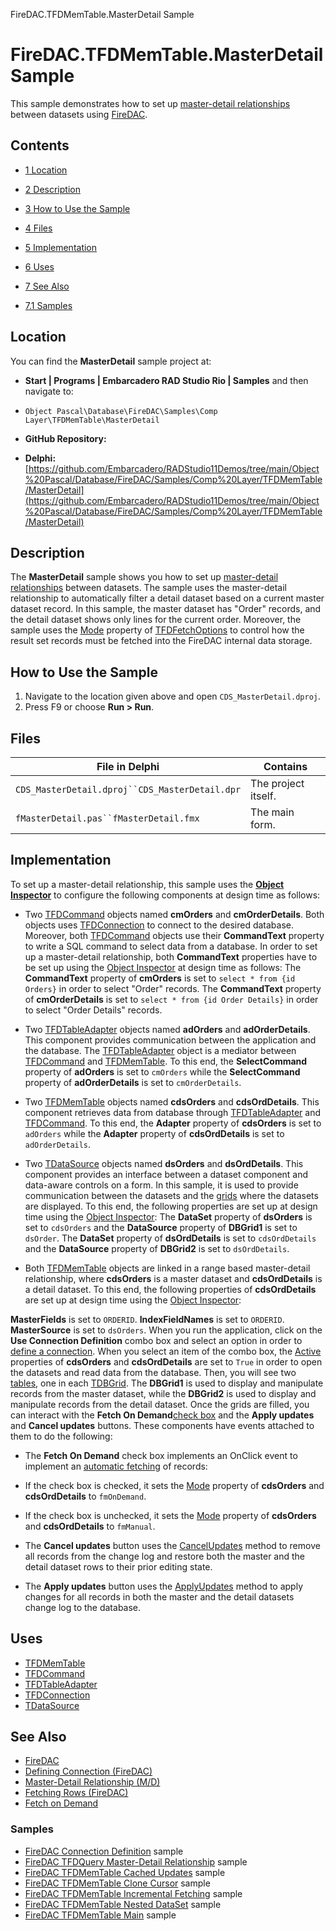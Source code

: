 FireDAC.TFDMemTable.MasterDetail Sample[]()
# FireDAC.TFDMemTable.MasterDetail Sample 


This sample demonstrates how to set up [master-detail relationships](http://docwiki.embarcadero.com/RADStudio/en/Master-Detail_Relationship_(M/D)) between datasets using [FireDAC](http://docwiki.embarcadero.com/RADStudio/en/FireDAC).
## Contents



* [1 Location](#Location)
* [2 Description](#Description)
* [3 How to Use the Sample](#How_to_Use_the_Sample)
* [4 Files](#Files)
* [5 Implementation](#Implementation)
* [6 Uses](#Uses)
* [7 See Also](#See_Also)

* [7.1 Samples](#Samples)


## Location 

You can find the **MasterDetail** sample project at:
* **Start | Programs | Embarcadero RAD Studio Rio | Samples** and then navigate to:

* `Object Pascal\Database\FireDAC\Samples\Comp Layer\TFDMemTable\MasterDetail`

* **GitHub Repository:**

* **Delphi:**[https://github.com/Embarcadero/RADStudio11Demos/tree/main/Object%20Pascal/Database/FireDAC/Samples/Comp%20Layer/TFDMemTable/MasterDetail](https://github.com/Embarcadero/RADStudio11Demos/tree/main/Object%20Pascal/Database/FireDAC/Samples/Comp%20Layer/TFDMemTable/MasterDetail)

## Description 

The **MasterDetail** sample shows you how to set up [master-detail relationships](http://docwiki.embarcadero.com/RADStudio/en/Master-Detail_Relationship_(M/D)) between datasets. The sample uses the master-detail relationship to automatically filter a detail dataset based on a current master dataset record. In this sample, the master dataset has "Order" records, and the detail dataset shows only lines for the current order. Moreover, the sample uses the [Mode](http://docwiki.embarcadero.com/Libraries/en/FireDAC.Stan.Option.TFDFetchOptions.Mode) property of [TFDFetchOptions](http://docwiki.embarcadero.com/Libraries/en/FireDAC.Stan.Option.TFDFetchOptions) to control how the result set records must be fetched into the FireDAC internal data storage. 
## How to Use the Sample 


1.  Navigate to the location given above and open `CDS_MasterDetail.dproj`.
2.  Press F9 or choose **Run > Run**.

## Files 



| File in Delphi                                 | Contains            |
| ---------------------------------------------- | ------------------- |
| `CDS_MasterDetail.dproj``CDS_MasterDetail.dpr` | The project itself. |
| `fMasterDetail.pas``fMasterDetail.fmx`         | The main form.      |


## Implementation 

To set up a master-detail relationship, this sample uses the **[Object Inspector](http://docwiki.embarcadero.com/RADStudio/en/Object_Inspector)** to configure the following components at design time as follows:
*  Two [TFDCommand](http://docwiki.embarcadero.com/Libraries/en/FireDAC.Comp.Client.TFDCommand) objects named **cmOrders** and **cmOrderDetails**.
 Both objects uses [TFDConnection](http://docwiki.embarcadero.com/Libraries/en/FireDAC.Comp.Client.TFDConnection) to connect to the desired database. Moreover, both [TFDCommand](http://docwiki.embarcadero.com/Libraries/en/FireDAC.Comp.Client.TFDCommand) objects use their **CommandText** property to write a SQL command to select data from a database. In order to set up a master-detail relationship, both **CommandText** properties have to be set up using the [Object Inspector](http://docwiki.embarcadero.com/RADStudio/en/Object_Inspector) at design time as follows:
The **CommandText** property of **cmOrders** is set to `select * from {id Orders}` in order to select "Order" records.
The **CommandText** property of **cmOrderDetails** is set to `select * from {id Order Details}` in order to select "Order Details" records.

*  Two [TFDTableAdapter](http://docwiki.embarcadero.com/Libraries/en/FireDAC.Comp.Client.TFDTableAdapter) objects named **adOrders** and **adOrderDetails**.
 This component provides communication between the application and the database. The [TFDTableAdapter](http://docwiki.embarcadero.com/Libraries/en/FireDAC.Comp.Client.TFDTableAdapter) object is a mediator between [TFDCommand](http://docwiki.embarcadero.com/Libraries/en/FireDAC.Comp.Client.TFDCommand) and [TFDMemTable](http://docwiki.embarcadero.com/Libraries/en/FireDAC.Comp.Client.TFDMemTable). To this end, the **SelectCommand** property of **adOrders** is set to `cmOrders` while the **SelectCommand** property of **adOrderDetails** is set to `cmOrderDetails`.
*  Two [TFDMemTable](http://docwiki.embarcadero.com/Libraries/en/FireDAC.Comp.Client.TFDMemTable) objects named **cdsOrders** and **cdsOrdDetails**.
 This component retrieves data from database through [TFDTableAdapter](http://docwiki.embarcadero.com/Libraries/en/FireDAC.Comp.Client.TFDTableAdapter) and [TFDCommand](http://docwiki.embarcadero.com/Libraries/en/FireDAC.Comp.Client.TFDCommand). To this end, the **Adapter** property of **cdsOrders** is set to `adOrders` while the **Adapter** property of **cdsOrdDetails** is set to `adOrderDetails`.
*  Two [TDataSource](http://docwiki.embarcadero.com/Libraries/en/Data.DB.TDataSource) objects named **dsOrders** and **dsOrdDetails**.
 This component provides an interface between a dataset component and data-aware controls on a form. In this sample, it is used to provide communication between the datasets and the [grids](http://docwiki.embarcadero.com/Libraries/en/Vcl.DBGrids.TDBGrid) where the datasets are displayed. To this end, the following properties are set up at design time using the [Object Inspector](http://docwiki.embarcadero.com/RADStudio/en/Object_Inspector): 
The **DataSet** property of **dsOrders** is set to `cdsOrders` and the **DataSource** property of **DBGrid1** is set to `dsOrder`.
The **DataSet** property of **dsOrdDetails** is set to `cdsOrdDetails` and the **DataSource** property of **DBGrid2** is set to `dsOrdDetails`.

*  Both [TFDMemTable](http://docwiki.embarcadero.com/Libraries/en/FireDAC.Comp.Client.TFDMemTable) objects are linked in a range based master-detail relationship, where **cdsOrders** is a master dataset and **cdsOrdDetails** is a detail dataset. To this end, the following properties of **cdsOrdDetails** are set up at design time using the [Object Inspector](http://docwiki.embarcadero.com/RADStudio/en/Object_Inspector):

**MasterFields** is set to `ORDERID`.
**IndexFieldNames** is set to `ORDERID`.
**MasterSource** is set to `dsOrders`.
When you run the application, click on the **Use Connection Definition** combo box and select an option in order to [define a connection](http://docwiki.embarcadero.com/RADStudio/en/Defining_Connection_(FireDAC)). When you select an item of the combo box, the [Active](http://docwiki.embarcadero.com/Libraries/en/FireDAC.Comp.Client.TFDMemTable.Active) properties of **cdsOrders** and **cdsOrdDetails** are set to `True` in order to open the datasets and read data from the database. Then, you will see two [tables](http://docwiki.embarcadero.com/Libraries/en/FireDAC.Comp.Client.TFDMemTable), one in each [TDBGrid](http://docwiki.embarcadero.com/Libraries/en/Vcl.DBGrids.TDBGrid). The **DBGrid1** is used to display and manipulate records from the master dataset, while the **DBGrid2** is used to display and manipulate records from the detail dataset. Once the grids are filled, you can interact with the **Fetch On Demand**[check box](http://docwiki.embarcadero.com/Libraries/en/Vcl.StdCtrls.TCheckBox) and the **Apply updates** and **Cancel updates** buttons. These components have events attached to them to do the following:
*  The **Fetch On Demand** check box implements an OnClick event to implement an [automatic fetching](http://docwiki.embarcadero.com/RADStudio/en/Requesting_Data_from_the_Source_Dataset_or_Document#Fetch-on-demand) of records:

*  If the check box is checked, it sets the [Mode](http://docwiki.embarcadero.com/Libraries/en/FireDAC.Stan.Option.TFDFetchOptions.Mode) property of **cdsOrders** and **cdsOrdDetails** to `fmOnDemand`.
*  If the check box is unchecked, it sets the [Mode](http://docwiki.embarcadero.com/Libraries/en/FireDAC.Stan.Option.TFDFetchOptions.Mode) property of **cdsOrders** and **cdsOrdDetails** to `fmManual`.

*  The **Cancel updates** button uses the [CancelUpdates](http://docwiki.embarcadero.com/Libraries/en/FireDAC.Comp.DataSet.TFDDataSet.CancelUpdates) method to remove all records from the change log and restore both the master and the detail dataset rows to their prior editing state.
*  The **Apply updates** button uses the [ApplyUpdates](http://docwiki.embarcadero.com/Libraries/en/FireDAC.Comp.DataSet.TFDDataSet.ApplyUpdates) method to apply changes for all records in both the master and the detail datasets change log to the database.

## Uses 


* [TFDMemTable](http://docwiki.embarcadero.com/Libraries/en/FireDAC.Comp.Client.TFDMemTable)
* [TFDCommand](http://docwiki.embarcadero.com/Libraries/en/FireDAC.Comp.Client.TFDCommand)
* [TFDTableAdapter](http://docwiki.embarcadero.com/Libraries/en/FireDAC.Comp.Client.TFDTableAdapter)
* [TFDConnection](http://docwiki.embarcadero.com/Libraries/en/FireDAC.Comp.Client.TFDConnection)
* [TDataSource](http://docwiki.embarcadero.com/Libraries/en/Data.DB.TDataSource)

## See Also 


* [FireDAC](http://docwiki.embarcadero.com/RADStudio/en/FireDAC)
* [Defining Connection (FireDAC)](http://docwiki.embarcadero.com/RADStudio/en/Defining_Connection_(FireDAC))
* [Master-Detail Relationship (M/D)](http://docwiki.embarcadero.com/RADStudio/en/Master-Detail_Relationship_(M/D))
* [Fetching Rows (FireDAC)](http://docwiki.embarcadero.com/RADStudio/en/Fetching_Rows_(FireDAC))
* [Fetch on Demand](http://docwiki.embarcadero.com/RADStudio/en/Requesting_Data_from_the_Source_Dataset_or_Document#Fetch-on-demand)

### Samples 


* [FireDAC Connection Definition](http://docwiki.embarcadero.com/CodeExamples/en/FireDAC.ConnectionDefs_Sample) sample
* [FireDAC TFDQuery Master-Detail Relationship](http://docwiki.embarcadero.com/CodeExamples/en/FireDAC.TFDQuery.MasterDetail_Sample) sample
* [FireDAC TFDMemTable Cached Updates](http://docwiki.embarcadero.com/CodeExamples/en/FireDAC.TFDMemTable.CachedUpdates_Sample) sample
* [FireDAC TFDMemTable Clone Cursor](http://docwiki.embarcadero.com/CodeExamples/en/FireDAC.TFDMemTable.CloneCursor_Sample) sample
* [FireDAC TFDMemTable Incremental Fetching](http://docwiki.embarcadero.com/CodeExamples/en/FireDAC.TFDMemTable.IncFetchingMSSQL_Sample) sample
* [FireDAC TFDMemTable Nested DataSet](http://docwiki.embarcadero.com/CodeExamples/en/FireDAC.TFDMemTable.NestedDataSet_Sample) sample
* [FireDAC TFDMemTable Main](http://docwiki.embarcadero.com/CodeExamples/en/FireDAC.TFDMemTable.Main_Sample) sample





